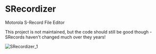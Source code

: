 # SRecordizer
Motorola S-Record File Editor

This project is not maintained, but the code should still be good though - SRecords haven't changed much over they years!

![SRecordizer_1](https://user-images.githubusercontent.com/5231394/112522751-60853f00-8d74-11eb-8c05-f4de8ebb8e58.png)
